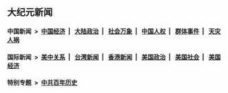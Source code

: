 ## 大纪元新闻

#### 中国新闻 &nbsp;>&nbsp; [中国经济](indexes/ncid283/README.md?06010845) &nbsp;| &nbsp; [大陆政治](indexes/ncid277/README.md?06010845) &nbsp;| &nbsp; [社会万象](indexes/ncid282/README.md?06010845) &nbsp;| &nbsp; [中国人权](indexes/ncid278/README.md?06010845) &nbsp;| &nbsp; [群体事件](indexes/ncid279/README.md?06010845) &nbsp;| &nbsp; [天灾人祸](indexes/ncid280/README.md?06010845)

#### 国际新闻 &nbsp;>&nbsp; [美中关系](indexes/nf1412576/README.md?06010845) &nbsp;| &nbsp; [台湾新闻](indexes/ncid1349361/README.md?06010845) &nbsp;| &nbsp; [香港新闻](indexes/ncid1349362/README.md?06010845) &nbsp;| &nbsp; [美国政治](indexes/ncid1078159/README.md?06010845) &nbsp;| &nbsp; [美国社会](indexes/ncid1078160/README.md?06010845) &nbsp;| &nbsp; [美国经济](indexes/ncid1078158/README.md?06010845)

#### 特别专题 &nbsp;>&nbsp; [中共百年历史](https://github.com/easy2view/epoch-special/blob/master/README.md?06010845)  
